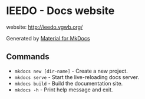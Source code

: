 # IEEDO - Docs website

website: <http://ieedo.vgwb.org/>

Generated by [Material for MkDocs](https://squidfunk.github.io/mkdocs-material)

## Commands

- `mkdocs new [dir-name]` - Create a new project.
- `mkdocs serve` - Start the live-reloading docs server.
- `mkdocs build` - Build the documentation site.
- `mkdocs -h` - Print help message and exit.
